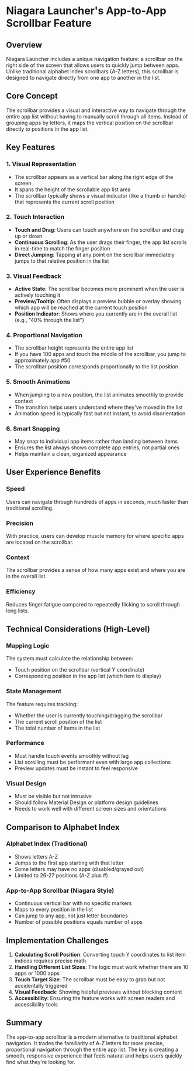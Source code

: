 # Niagara Launcher's App-to-App Scrollbar Feature

## Overview

Niagara Launcher includes a unique navigation feature: a scrollbar on the right side of the screen that allows users to quickly jump between apps. Unlike traditional alphabet index scrollbars (A-Z letters), this scrollbar is designed to navigate directly from one app to another in the list.

## Core Concept

The scrollbar provides a visual and interactive way to navigate through the entire app list without having to manually scroll through all items. Instead of grouping apps by letters, it maps the vertical position on the scrollbar directly to positions in the app list.

## Key Features

### 1. **Visual Representation**
- The scrollbar appears as a vertical bar along the right edge of the screen
- It spans the height of the scrollable app list area
- The scrollbar typically shows a visual indicator (like a thumb or handle) that represents the current scroll position

### 2. **Touch Interaction**
- **Touch and Drag**: Users can touch anywhere on the scrollbar and drag up or down
- **Continuous Scrolling**: As the user drags their finger, the app list scrolls in real-time to match the finger position
- **Direct Jumping**: Tapping at any point on the scrollbar immediately jumps to that relative position in the list

### 3. **Visual Feedback**
- **Active State**: The scrollbar becomes more prominent when the user is actively touching it
- **Preview/Tooltip**: Often displays a preview bubble or overlay showing which app will be reached at the current touch position
- **Position Indicator**: Shows where you currently are in the overall list (e.g., "40% through the list")

### 4. **Proportional Navigation**
- The scrollbar height represents the entire app list
- If you have 100 apps and touch the middle of the scrollbar, you jump to approximately app #50
- The scrollbar position corresponds proportionally to the list position

### 5. **Smooth Animations**
- When jumping to a new position, the list animates smoothly to provide context
- The transition helps users understand where they've moved in the list
- Animation speed is typically fast but not instant, to avoid disorientation

### 6. **Smart Snapping**
- May snap to individual app items rather than landing between items
- Ensures the list always shows complete app entries, not partial ones
- Helps maintain a clean, organized appearance

## User Experience Benefits

### Speed
Users can navigate through hundreds of apps in seconds, much faster than traditional scrolling.

### Precision
With practice, users can develop muscle memory for where specific apps are located on the scrollbar.

### Context
The scrollbar provides a sense of how many apps exist and where you are in the overall list.

### Efficiency
Reduces finger fatigue compared to repeatedly flicking to scroll through long lists.

## Technical Considerations (High-Level)

### Mapping Logic
The system must calculate the relationship between:
- Touch position on the scrollbar (vertical Y coordinate)
- Corresponding position in the app list (which item to display)

### State Management
The feature requires tracking:
- Whether the user is currently touching/dragging the scrollbar
- The current scroll position of the list
- The total number of items in the list

### Performance
- Must handle touch events smoothly without lag
- List scrolling must be performant even with large app collections
- Preview updates must be instant to feel responsive

### Visual Design
- Must be visible but not intrusive
- Should follow Material Design or platform design guidelines
- Needs to work well with different screen sizes and orientations

## Comparison to Alphabet Index

### Alphabet Index (Traditional)
- Shows letters A-Z
- Jumps to the first app starting with that letter
- Some letters may have no apps (disabled/grayed out)
- Limited to 26-27 positions (A-Z plus #)

### App-to-App Scrollbar (Niagara Style)
- Continuous vertical bar with no specific markers
- Maps to every position in the list
- Can jump to any app, not just letter boundaries
- Number of possible positions equals number of apps

## Implementation Challenges

1. **Calculating Scroll Position**: Converting touch Y coordinates to list item indices requires precise math
2. **Handling Different List Sizes**: The logic must work whether there are 10 apps or 1000 apps
3. **Touch Target Size**: The scrollbar must be easy to grab but not accidentally triggered
4. **Visual Feedback**: Showing helpful previews without blocking content
5. **Accessibility**: Ensuring the feature works with screen readers and accessibility tools

## Summary

The app-to-app scrollbar is a modern alternative to traditional alphabet navigation. It trades the familiarity of A-Z letters for more precise, proportional navigation through the entire app list. The key is creating a smooth, responsive experience that feels natural and helps users quickly find what they're looking for.

